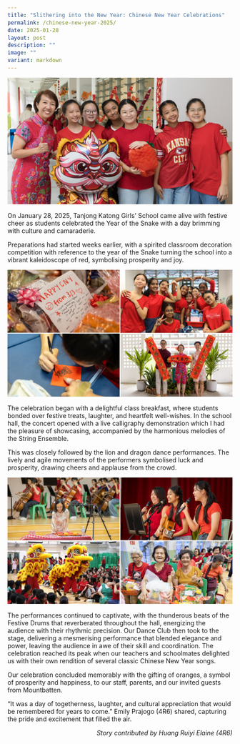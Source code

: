 ```yaml
---
title: "Slithering into the New Year: Chinese New Year Celebrations"
permalink: /chinese-new-year-2025/
date: 2025-01-28
layout: post
description: ""
image: ""
variant: markdown
---
```

<img src="/images/Sparkling_Moment/2025/CNY_Hero.png">

<p>On January 28, 2025, Tanjong Katong Girls’ School came alive with festive cheer as students celebrated the Year of the Snake with a day brimming with culture and camaraderie.</p>
<p>Preparations had started weeks earlier, with a spirited classroom decoration competition with reference to the year of the Snake turning the school into a vibrant kaleidoscope of red, symbolising prosperity and joy.</p>
<img src="/images/Sparkling_Moment/2025/CNY_1.png">
<p>The celebration began with a delightful class breakfast, where students bonded over festive treats, laughter, and heartfelt well-wishes. In the school hall, the concert opened with a live calligraphy demonstration which I had the pleasure of showcasing, accompanied by the harmonious melodies of the String Ensemble. </p>
<p>This was closely followed by the lion and dragon dance performances. The lively and agile movements of the performers symbolised luck and prosperity, drawing cheers and applause from the crowd. </p>
<img src="/images/Sparkling_Moment/2025/CNY_2.png">
<p>The performances continued to captivate, with the thunderous beats of the Festive Drums that reverberated throughout the hall, energizing the audience with their rhythmic precision. Our Dance Club then took to the stage, delivering a mesmerising performance that blended elegance and power, leaving the audience in awe of their skill and coordination. The celebration reached its peak when our teachers and schoolmates delighted us with their own rendition of several classic Chinese New Year songs.</p>

<p>Our celebration concluded memorably with the gifting of oranges, a symbol of prosperity and happiness, to our staff, parents, and our invited guests from Mountbatten. </p>

<p>“It was a day of togetherness, laughter, and cultural appreciation that would be remembered for years to come.” Emily Prajogo (4R6) shared, capturing the pride and excitement that filled the air.</p>

<p align="right"><i>Story contributed by Huang Ruiyi Elaine (4R6) </i> </p>